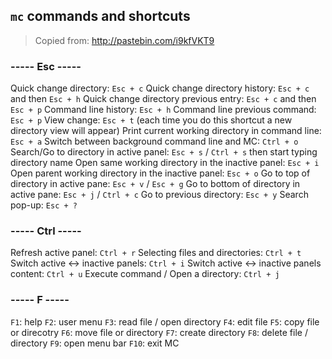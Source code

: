 ## `mc` commands and shortcuts
> Copied from: http://pastebin.com/i9kfVKT9

### ----- Esc -----
Quick change directory: `Esc + c`
Quick change directory history: `Esc + c` and then `Esc + h`
Quick change directory previous entry: `Esc + c` and then `Esc + p`
Command line history: `Esc + h`
Command line previous command: `Esc + p`
View change: `Esc + t` (each time you do this shortcut a new directory view will appear)
Print current working directory in command line: `Esc + a`
Switch between background command line and MC: `Ctrl + o`
Search/Go to directory in active panel: `Esc + s` / `Ctrl + s` then start typing directory name
Open same working directory in the inactive panel: `Esc + i`
Open parent working directory in the inactive panel: `Esc + o`
Go to top of directory in active pane: `Esc + v` / `Esc + g`
Go to bottom of directory in active pane: `Esc + j` / `Ctrl + c`
Go to previous directory: `Esc + y`
Search pop-up: `Esc + ?`

### ----- Ctrl -----
Refresh active panel: `Ctrl + r`
Selecting files and directories: `Ctrl + t`
Switch active <-> inactive panels: `Ctrl + i`
Switch active <-> inactive panels content: `Ctrl + u`
Execute command / Open a directory: `Ctrl + j`

### ----- F -----
`F1`: help
`F2`: user menu
`F3`: read file / open directory
`F4`: edit file
`F5`: copy file or direcotry
`F6`: move file or directory
`F7`: create directory
`F8`: delete file / directory
`F9`: open menu bar
`F10`: exit MC
